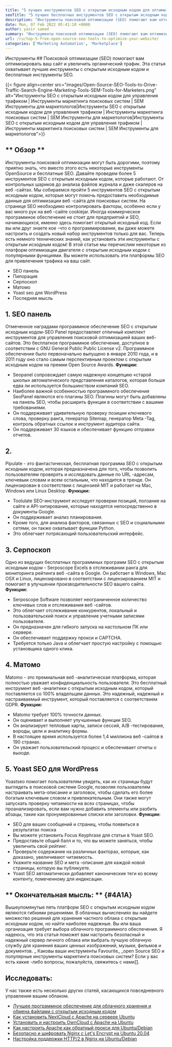 ```yaml
---
title: "5 лучших инструментов SEO с открытым исходным кодом для оптимизации вашего сайта '" 
seoTitle: "5 лучших бесплатных инструментов SEO с открытым исходным кодом для оптимизации вашего сайта" 
description: "Инструменты поисковой оптимизации (SEO) помогают вам оптимизировать ваш сайт и увеличить органический трафик. Эта статья охватывает популярные инструменты SEO с открытым исходным кодом." 
date: Mon, 07 Feb 2022 05:41:10 +0000
author: yasir saeed
summary: "Инструменты поисковой оптимизации (SEO) помогают вам оптимизировать ваш сайт и увеличить органический трафик. Эта статья охватывает лучшие инструменты с открытым исходным кодом и бесплатные инструменты SEO." 
url: /ru/top-5-free-open-source-seo-tools-to-optimize-your-website/
categories: ['Marketing Automation', 'Marketplace']
---
```


Инструменты ## Поисковой оптимизации (SEO) помогают вам оптимизировать ваш сайт и увеличить органический трафик. Эта статья охватывает лучшие инструменты с открытым исходным кодом и бесплатные инструменты SEO.

{{< figure align=center src="images/Open-Source-SEO-Tools-to-Drive-Traffic-Search-Engine-Marketing-Tools-SEM-Tools-for-Marketers.png" alt="Инструменты SEO с открытым исходным кодом для управления трафиком | Инструменты маркетинга поисковых систем | SEM Инструменты для маркетологов|Инструменты SEO с открытым исходным кодом для управления трафиком | Инструменты маркетинга поисковых систем | SEM Инструменты для маркетологов|Инструменты SEO с открытым исходным кодом для управления трафиком | Инструменты маркетинга поисковых систем | SEM Инструменты для маркетологов">}}


## ** Обзор **
Инструменты поисковой оптимизации могут быть дорогими, поэтому приятно знать, что вместо этого есть некоторые инструменты OpenSource и бесплатные SEO. Давайте проведем более 5 инструментов SEO с открытым исходным кодом, которые работают. От контрольных шариков до анализа файлов журнала и даже скалеров на веб -сайтах. Мы собираемся пройти 5 инструментов SEO с открытым исходным кодом, которые могут помочь предоставить необходимые данные для оптимизации веб -сайта для поисковых систем.
На странице SEO необходимо контролировать факторы, особенно если у вас много рук на веб -сайте cookiejar. Иногда коммерческое программное обеспечение не стоит для предприятий и SEO, начинающихся, именно здесь помогает открытый исходный код. Если вы или друг знаете кое -что о программировании, вы даже можете настроить и создать новый набор инструментов только для вас. Теперь есть немного технических знаний, как установить эти инструменты с открытым исходным кодом!
В этой статье мы перечислим некоторые из платформ оптимизации двигателя с открытым исходным кодом с популярными функциями. Вы можете использовать эти платформы SEO для привлечения трафика на ваш сайт.
  * SEO панель
  * Пипорация
  * Серпоскоп
  * Матомо
  * Yoast seo для WordPress
  * Последняя мысль

## 1. SEO панель
Отмеченное наградами программное обеспечение SEO с открытым исходным кодом-SEO Panel предоставляет отличный комплект инструментов для управления поисковой оптимизацией ваших веб-сайтов. Это бесплатное программное обеспечение, доступное в соответствии с GNU General Public Public License v2. Программное обеспечение было первоначально выпущено в январе 2010 года, и в 2011 году оно стало самым перспективным проектом с открытым исходным кодом на премии Open Source Awards.
**Функции:**
  * Seopanel сопровождает самую надежную концепцию «старой школы» автоматического представления каталогов, которая больше едва ли используется большинством компаний SEO.
  * Наиболее важной особенностью программного обеспечения SeoPanel являются его плагины SEO. Плагины могут быть добавлены на панель SEO, чтобы расширить функции в соответствии с вашими требованиями.
  * Он поддерживает удивительную проверку позиции ключевого слова, проверку ранга, генератор Sitemap, генератор Meta -Tag, контроль обратных ссылок и инструмент аудитора сайта.
  * Он поддерживает 30 языков и обеспечивает функцию отправки отчетов.

## 2.
Pipulate - это фантастическая, бесплатная программа SEO с открытым исходным кодом, которая предназначена для того, чтобы позволить пользователям проверять и исследовать данные по URL -адресам, ключевым словам и всем остальным, что находится в тренде. Он лицензирован в соответствии с лицензией MIT и работает на Mac, Windows или Linux Desktop.
****Функции**:**
  * Toolulate SEO-инструмент исследует проверки позиций, ползание на сайте и API-хитирование, которые находятся непосредственно в документы Google.
  * Он поддерживает анализ планирования.
  * Кроме того, для анализа факторов, связанных с SEO и социальными сетями, он также охватывает функции Python.
  * Это облегчает потрясающий пользовательский интерфейс.

## 3. Серпоскоп
Одно из ведущих бесплатных программных программ SEO с открытым исходным кодом - Serposcope Excels в отслеживании ранга для мониторинга рейтинга веб -сайта в Google. Он работает в Windows, Mac OSX и Linux, лицензировано в соответствии с лицензированием MIT и помогает в улучшении производительности SEO вашего сайта.
****Функции**:**
  * Serposcope Software позволяет неограниченное количество ключевых слов и отслеживания веб -сайтов.
  * Это облегчает отслеживание конкурентов, локальный и пользовательский поиск и управление учетными записями пользователя.
  * Он предназначен для гибкого запуска на настольном ПК или сервере.
  * Он обеспечивает поддержку прокси и CAPTCHA.
  * Требуется только Java и облегчает простую настройку с помощью установщика одного клика.

## 4. Матомо
Matomo - это премиальная веб -аналитическая платформа, которая полностью уважает конфиденциальность пользователя. Это бесплатный инструмент веб -аналитики с открытым исходным кодом, который поставляется со 100% владельцем данных. Это надежный, надежный и настраиваемый инструмент, который поставляется с соответствием GDPR.
****Функции**:**
  * Matomo требует 100% точности данных.
  * Он оценивает и выполняет улучшенные функции SEO.
  * Он анализирует тепловые карты, записи сессий, A/B -тестирование, вороды, цели и аналитику формы.
  * В настоящее время используется более 1,4 миллиона веб -сайтов в 190 странах.
  * Он уважает пользовательский процесс и обеспечивает отчеты о выходе.

## 5. Yoast SEO для WordPress
Yoastseo помогает пользователям увидеть, как их страницы будут выглядеть в поисковой системе Google, позволяя пользователям настраивать мета-описание и заголовок, чтобы сделать его более богатым ключевым словом и привлекательным. Они также могут запускать проверку читаемости на всех страницах, чтобы проанализировать, если вам нужно добавить элементы или разбить абзацы, такие как пронумерованные списки или заголовки.
****Функции**:**
  * SEO для ваших сообщений и страниц, чтобы появиться в результатах поиска
  * Вы можете установить Focus Keyphrase для статьи в Yoast SEO.
  * Предоставьте общий балл и то, что вы можете заняться, чтобы увеличить свой рейтинг.
  * Проверьте содержание на различных факторах, которые, как доказано, увеличивают читаемость.
  * Укажите название SEO и мета -описание для каждой новой страницы, которую вы публикуете.
  * Yoast SEO автоматически добавляет канонические теги ко всему контенту, помеченному для индексации.

## ** Окончательная мысль: ** {#4A1A}
Вышеупомянутые пять платформ SEO с открытым исходным кодом являются гибкими решениями. В облачных вычислениях вы найдете множество решений для хранения частного облака с открытым исходным кодом, но найти наиболее надежные. Вы или ваша организация требует выбора облачного программного обеспечения. Я надеюсь, что эта статья поможет вам настроить безопасный и надежный сервер личного облака или выбрать лучшую облачную службу для хранения ваших ценных изображений, музыки, фильмов и документов.
_ Каковы ваши инструменты Favourite_ _open Source SEO и популярные инструменты маркетинга поисковых систем? Если у вас есть какие -либо вопросы, пожалуйста, свяжитесь с нами][1].

## Исследовать:
У нас также есть несколько других статей, касающихся повседневного управления вашим облаком.
  * [Лучшее программное обеспечение для облачного хранения и обмена файлами с открытым исходным кодом][2]
  * [Как установить NextCloud с Apache на сервере Ubuntu][3]
  * [Установить и настроить OwnCloud с Apache на Ubuntu][4]
  * [Как настроить Apache как обратный прокси для Ubuntu/Debian][5]
  * [Безопасно и шифровать Nginx с Let's Encrypt на Ubuntu 20.04][6]
  * [Настройка поддержки HTTP/2 в Nginx на Ubuntu/Debian][7]

  
[1]: mailto:yasir.saeed@aspose.com
[2]: https://products.containerize.com/backup-and-sync/
[3]: https://blog.containerize.com/backup-and-sync-software/how-to-install-nextcloud-with-apache-on-ubuntu-server/
[4]: https://blog.containerize.com/backup-and-sync-software/how-to-install-and-configure-owncloud-with-apache-on-ubuntu/
[5]: https://blog.containerize.com/web-server-solution-stack/how-to-configure-apache-as-a-reverse-proxy-for-ubuntudebian/
[6]: https://blog.containerize.com/web-server-solution-stack/how-to-secure-nginx-with-letsencrypt-on-ubuntu-20-04/
[7]: https://blog.containerize.com/web-server-solution-stack/how-to-configure-http2-support-in-nginx-on-ubuntudebian/
